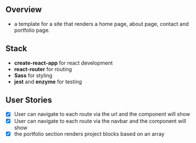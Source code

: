 ## Overview
- a template for a site that renders a home page, about page, contact and portfolio page. 

## Stack
- **create-react-app** for react development
- **react-router** for routing 
- **Sass** for styling
- **jest** and **enzyme** for testing

## User Stories 
- [X] User can navigate to each route via the url and the component will show 
- [X] User can navigate to each route via the navbar and the component will show
- [X] the portfolio section renders project blocks based on an array 